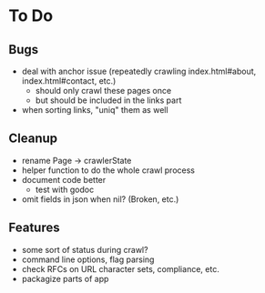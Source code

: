 # To Do

## Bugs

* deal with anchor issue (repeatedly crawling index.html#about, index.html#contact, etc.)
  * should only crawl these pages once
  * but should be included in the links part
* when sorting links, "uniq" them as well

## Cleanup

* rename Page -> crawlerState
* helper function to do the whole crawl process
* document code better
  * test with godoc
* omit fields in json when nil? (Broken, etc.)

## Features

* some sort of status during crawl?
* command line options, flag parsing
* check RFCs on URL character sets, compliance, etc.
* packagize parts of app
